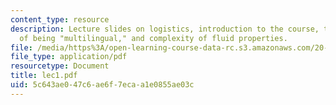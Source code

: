 ```yaml
---
content_type: resource
description: Lecture slides on logistics, introduction to the course, the importance
  of being "multilingual," and complexity of fluid properties.
file: /media/https%3A/open-learning-course-data-rc.s3.amazonaws.com/20-330j-fields-forces-and-flows-in-biological-systems-spring-2007/5c643ae047c6ae6f7ecaa1e0855ae03c_lec1.pdf
file_type: application/pdf
resourcetype: Document
title: lec1.pdf
uid: 5c643ae0-47c6-ae6f-7eca-a1e0855ae03c
---
```

